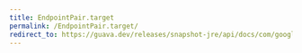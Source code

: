 ```yaml
---
title: EndpointPair.target
permalink: /EndpointPair.target/
redirect_to: https://guava.dev/releases/snapshot-jre/api/docs/com/google/common/graph/EndpointPair.html#target--
---
```

